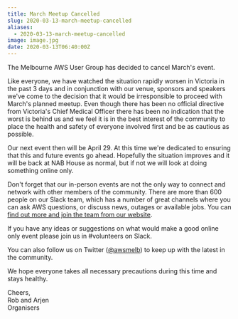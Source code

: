 ```yaml
---
title: March Meetup Cancelled
slug: 2020-03-13-march-meetup-cancelled
aliases:
  - 2020-03-13-march-meetup-cancelled
image: image.jpg
date: 2020-03-13T06:40:00Z
---
```


The Melbourne AWS User Group has decided to cancel March's event.

Like everyone, we have watched the situation rapidly worsen in Victoria in the past 3 days and in conjunction with our venue, sponsors and speakers we've come to the decision that it would be irresponsible to proceed with March's planned meetup. Even though there has been no official directive from Victoria's Chief Medical Officer there has been no indication that the worst is behind us and we feel it is in the best interest of the community to place the health and safety of everyone involved first and be as cautious as possible.

Our next event then will be April 29. At this time we're dedicated to ensuring that this and future events go ahead. Hopefully the situation improves and it will be back at NAB House as normal, but if not we will look at doing something online only.

Don't forget that our in-person events are not the only way to connect and network with other members of the community. There are more than 600 people on our Slack team, which has a number of great channels where you can ask AWS questions, or discuss news, outages or available jobs. You can [find out more and join the team from our website](https://melb.awsug.org.au/slack).

If you have any ideas or suggestions on what would make a good online only event please join us in #volunteers on Slack.

You can also follow us on Twitter ([@awsmelb](https://twitter.com/awsmelb)) to keep up with the latest in the community.

We hope everyone takes all necessary precautions during this time and stays healthy.

Cheers,<br />
Rob and Arjen<br />
Organisers

